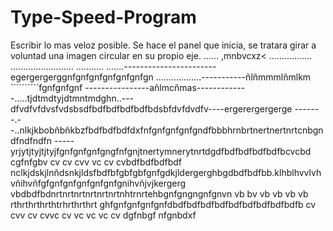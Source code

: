 # Type-Speed-Program
Escribir lo mas veloz posible.
Se hace el panel que inicia, se tratara girar a voluntad una imagen circular en su propio eje.
......
,mnbvcxz<
.................
.........................
...........
.......-----------------------egergergerggnfgnfgnfgnfgnfgnfgn
..................-----------ñlñmmmlñmlkm´´´´´´´´´´fgnfgnfgnf
----------------añlmcñmas-------------.....tjdtmdtyjdtmntmdghn..---dfvdfvfdvsfvdsbsdfbdfbdfbdfbdfbdsbfdvfdvdfv----ergerergergerge
-------.--..nlkjkbobñbñkbzfbdfbdfbdfdxfnfgnfgnfgnfgndfbbbhrnbrtnertnertnrtcnbgndfndfndfn
-----yrjytjtyjtjtyjfgnfgnfgnfgngfnfgnjtnertymnerytnrtdgdfbdfbdfbdfbdfbcvcbd cgfnfgbv cv cv cvv vc cv cvbdfbdfbdfbdf
nclkjdskjlnñdsnkjldsfbdfbfgbfgbfgnfgdkjldergerghbgdbdfbdfbb.klhblhvvlvhvñihvñfgfgnfgnfgnfgnfgnfgnihvñjvjkergerg
vbdbdfbdnrtnrtnrtnrtnrtnrtnhtrnrtehbgnfgngngnfgnvn vb bv vb vb vb vb
rthrthrthrthtrhrthrthrt
ghfgnfgnfgnfgnfdbdfbdfbdfbdfbdfbdfbdfbdfbdfb
cv cvv  cv cvvc cv vc vc vc cv dgfnbgf nfgnbdxf
